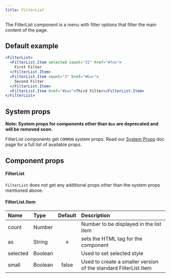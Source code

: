 ```yaml
---
title: FilterList
---
```


The FilterList component is a menu with filter options that filter the main content of the page.

## Default example

```jsx live
<FilterList>
  <FilterList.Item selected count="32" href="#foo">
    First Filter
  </FilterList.Item>
  <FilterList.Item count="2" href="#bar">
    Second Filter
  </FilterList.Item>
  <FilterList.Item href="#baz">Third Filter</FilterList.Item>
</FilterList>
```

## System props

**Note: System props for components other than `Box` are deprecated and will be removed soon.**

FilterList components get `COMMON` system props. Read our [System Props](/system-props) doc page for a full list of available props.

## Component props

#### FilterList

`FilterList` does not get any additional props other than the system props mentioned above.

#### FilterList.Item

| Name     | Type    | Default | Description                                                      |
| :------- | :------ | :-----: | :--------------------------------------------------------------- |
| count    | Number  |         | Number to be displayed in the list item                          |
| as       | String  |   `a`   | sets the HTML tag for the component                              |
| selected | Boolean |         | Used to set selected style                                       |
| small    | Boolean |  false  | Used to create a smaller version of the standard FilterList.Item |
